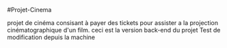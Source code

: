 
#Projet-Cinema

projet de cinéma consisant à payer des tickets pour assister a la projection cinématographique d'un film. ceci est la version back-end du projet 
Test de modification depuis la machine
